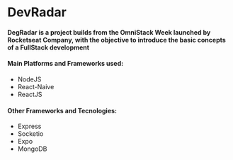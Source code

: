 # DevRadar

#### DegRadar is a project builds from the OmniStack Week launched by Rocketseat Company, with the objective to introduce the basic concepts of a FullStack development
#### Main Platforms and Frameworks used:
- NodeJS
- React-Naive
- ReactJS
#### Other Frameworks and Tecnologies:
- Express
- Socketio
- Expo
- MongoDB
